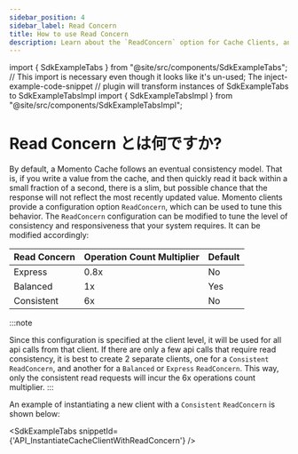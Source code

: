 ```yaml
---
sidebar_position: 4
sidebar_label: Read Concern
title: How to use Read Concern
description: Learn about the `ReadConcern` option for Cache Clients, and how it can be used to guarantee consistency and save costs
---
```


import { SdkExampleTabs } from "@site/src/components/SdkExampleTabs";
// This import is necessary even though it looks like it's un-used; The inject-example-code-snippet
// plugin will transform instances of SdkExampleTabs to SdkExampleTabsImpl
import { SdkExampleTabsImpl } from "@site/src/components/SdkExampleTabsImpl";

# Read Concern とは何ですか?

By default, a Momento Cache follows an eventual consistency model. That is, if you write a value from the cache, and then quickly read it back within a small fraction of a second, there is a slim, but possible chance that the response will not reflect the most recently updated value. Momento clients provide a configuration option `ReadConcern`, which can be used to tune this behavior. The `ReadConcern` configuration can be modified to tune the level of consistency and responsiveness that your system requires. It can be modified accordingly:


| Read Concern | Operation Count Multiplier           | Default |
|--------------|-----------------|---------|
| Express      | 0.8x            | No      |
| Balanced     | 1x              | Yes     |
| Consistent   | 6x              | No      |

:::note

Since this configuration is specified at the client level, it will be used for all api calls from that client. If there are only a few api calls that require read consistency, it is best to create 2 separate clients, one for a `Consistent` `ReadConcern`, and another for a `Balanced` or `Express` `ReadConcern`. This way, only the consistent read requests will incur the 6x operations count multiplier.
:::

An example of instantiating a new client with a `Consistent` `ReadConcern` is shown below:

<SdkExampleTabs snippetId={'API_InstantiateCacheClientWithReadConcern'} />
